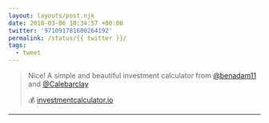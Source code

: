 ```yaml
---
layout: layouts/post.njk
date: 2018-03-06 18:34:57 +00:00
twitter: '971091781600264192'
permalink: /status/{{ twitter }}/
tags: 
  - tweet
---
```


> Nice! A simple and beautiful investment calculator from [@benadam11](https://twitter.com/benadam11) and [@Calebarclay](https://twitter.com/Calebarclay)
> 
> 💰 [investmentcalculator.io](https://investmentcalculator.io)

---
